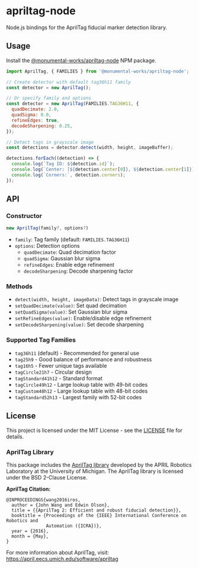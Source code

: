 # apriltag-node

Node.js bindings for the AprilTag fiducial marker detection library.

## Usage

Install the [@monumental-works/apriltag-node](www.npmjs.com/package/@monumental-works/apriltag-node) NPM package.

```javascript
import AprilTag, { FAMILIES } from '@monumental-works/apriltag-node';

// Create detector with default tag36h11 family
const detector = new AprilTag();

// Or specify family and options
const detector = new AprilTag(FAMILIES.TAG36H11, {
  quadDecimate: 2.0,
  quadSigma: 0.0,
  refineEdges: true,
  decodeSharpening: 0.25,
});

// Detect tags in grayscale image
const detections = detector.detect(width, height, imageBuffer);

detections.forEach((detection) => {
  console.log(`Tag ID: ${detection.id}`);
  console.log(`Center: [${detection.center[0]}, ${detection.center[1]}]`);
  console.log(`Corners:`, detection.corners);
});
```

## API

### Constructor

```javascript
new AprilTag(family?, options?)
```

- `family`: Tag family (default: `FAMILIES.TAG36H11`)
- `options`: Detection options
  - `quadDecimate`: Quad decimation factor
  - `quadSigma`: Gaussian blur sigma
  - `refineEdges`: Enable edge refinement
  - `decodeSharpening`: Decode sharpening factor

### Methods

- `detect(width, height, imageData)`: Detect tags in grayscale image
- `setQuadDecimate(value)`: Set quad decimation
- `setQuadSigma(value)`: Set Gaussian blur sigma
- `setRefineEdges(value)`: Enable/disable edge refinement
- `setDecodeSharpening(value)`: Set decode sharpening

### Supported Tag Families

- `tag36h11` (default) - Recommended for general use
- `tag25h9` - Good balance of performance and robustness
- `tag16h5` - Fewer unique tags available
- `tagCircle21h7` - Circular design
- `tagStandard41h12` - Standard format
- `tagCircle49h12` - Large lookup table with 49-bit codes
- `tagCustom48h12` - Large lookup table with 48-bit codes
- `tagStandard52h13` - Largest family with 52-bit codes

## License

This project is licensed under the MIT License - see the [LICENSE](LICENSE) file for details.

### AprilTag Library

This package includes the [AprilTag library](https://github.com/AprilRobotics/apriltag) developed by the APRIL Robotics Laboratory at the University of Michigan. The AprilTag library is licensed under the BSD 2-Clause License.

**AprilTag Citation:**
```
@INPROCEEDINGS{wang2016iros,
  author = {John Wang and Edwin Olson},
  title = {{AprilTag 2: Efficient and robust fiducial detection}},
  booktitle = {Proceedings of the {IEEE} International Conference on Robotics and
               Automation ({ICRA})},
  year = {2016},
  month = {May},
}
```

For more information about AprilTag, visit: https://april.eecs.umich.edu/software/apriltag
